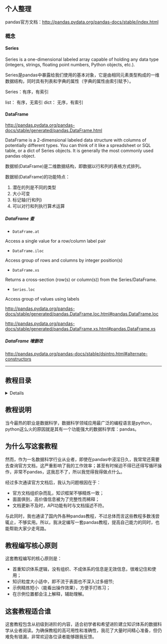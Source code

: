 ## 个人整理

pandas官方文档：http://pandas.pydata.org/pandas-docs/stable/index.html

### 概念

#### Series

 Series is a one-dimensional labeled array capable of holding any data type (integers, strings, floating point numbers, Python objects, etc.).

Series是pandas中暴露给我们使用的基本对象，它是由相同元素类型构成的一维数据结构，同时具有列表和字典的属性（字典的属性由索引赋予）。

Series：有序，有索引

list：  有序，无索引
dict：  无序，有索引

#### DataFrame

http://pandas.pydata.org/pandas-docs/stable/generated/pandas.DataFrame.html

DataFrame is a 2-dimensional labeled data structure with columns of potentially different types. You can think of it like a spreadsheet or SQL table, or a dict of Series objects. It is generally the most commonly used pandas object.

数据帧(DataFrame)是二维数据结构，即数据以行和列的表格方式排列。

数据帧(DataFrame)的功能特点：

1. 潜在的列是不同的类型
2. 大小可变
3. 标记轴(行和列)
4. 可以对行和列执行算术运算

##### DataFrame 查

* `DataFrame.at`

Access a single value for a row/column label pair

* `DataFrame.iloc`

Access group of rows and columns by integer position(s)

* `DataFrame.xs`

Returns a cross-section (row(s) or column(s)) from the Series/DataFrame.

* `Series.loc`

Access group of values using labels

http://pandas.pydata.org/pandas-docs/stable/generated/pandas.DataFrame.loc.html#pandas.DataFrame.loc

http://pandas.pydata.org/pandas-docs/stable/generated/pandas.DataFrame.xs.html#pandas.DataFrame.xs

##### DataFrame 增删改

http://pandas.pydata.org/pandas-docs/stable/dsintro.html#alternate-constructors

---

## 教程目录
<details>

        0. 配置环境
        1. Series和DataFrame对象的创建
        2. Series和DataFrame对象的查、改、增、删
        3. merge详解
        4. Index对象的创建，查、改、增、删和使用
        5. 普通列和行index的相互转化
        6. 数据结构总览
        7. 显示控制
        8. 快速查看整体信息
        9. 数值运算
        10. 数值统计运算
        11. mask与比较运算（待完成）
        12. Category型与离散化
        13. Object型的文本操作（待完成）
        14. groupby详解（待完成）
        15. ……

</details>

## 教程说明

当今最热的职业是数据科学，数据科学领域应用最广泛的编程语言是python，python这么火的原因就是其有一个功能强大的数据科学库：pandas。

## 为什么写这套教程
然而，作为一名数据科学行业从业者，即使在pandas中浸淫日久，我常常还需要去查询官方文档，这严重影响了我的工作效率；甚至有时候迫不得已还得写循环操作，非常不pandas，这我忍不了，所以我觉得我得做点什么。

经过多次通读官方文档后，我认为问题根因在于：
- 官方文档组织杂而乱，知识框架不够精炼一致；
- 面面俱到，高价值信息被为了完整性而稀释；
- 文档更新不及时，API功能有时与文档描述不符。

与此同时，我也通读了国内外各种pandas教程，不过总体而言这些教程多数浅尝辄止，不够实用。所以，我决定编写一套pandas教程，提高自己能力的同时，也能帮助大家少走弯路。

## 教程编写核心原则
这套教程编写的核心原则是：
- 首重知识体系逻辑，没有组织、不成体系的信息是无效信息，很难记住和使用；
- 知识粒度大小适中，即不流于表面也不深入过多细节;
- 示例精炼短小（能看出操作效果），方便手打练习；
- 在示例位置都会注上解释，辅助理解。

## 这套教程适合谁
这套教程包含从初级到进阶的内容，适合初学者和希望进阶建立知识体系的数据科学从业者阅读。为确保教程的高可用性和准确性，我花了大量时间精心准备，但仍难免有错漏，非常欢迎各位读者能够跟我反馈。

